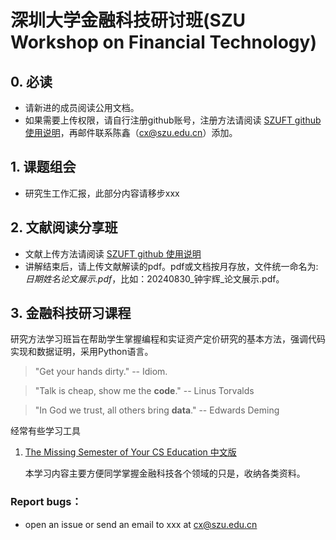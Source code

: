 # 深圳大学金融科技研讨班(SZU Workshop on Financial Technology)

## 0. 必读

- 请新进的成员阅读公用文档。
- 如果需要上传权限，请自行注册github账号，注册方法请阅读 [SZUFT github 使用说明](./1.公用文档_Public/SZUFT_github_使用说明.md)，再邮件联系陈鑫（cx@szu.edu.cn）添加。

## 1. 课题组会

- 研究生工作汇报，此部分内容请移步xxx

## 2. 文献阅读分享班

* 文献上传方法请阅读 [SZUFT github 使用说明](./1.公用文档_Public/SZUFT_github_使用说明.md)
* 讲解结束后，请上传文献解读的pdf。pdf或文档按月存放，文件统一命名为: *日期姓名论文展示.pdf*，比如：20240830_钟宇辉_论文展示.pdf。

## 3. 金融科技研习课程

研究方法学习班旨在帮助学生掌握编程和实证资产定价研究的基本方法，强调代码实现和数据证明，采用Python语言。

> "Get your hands dirty."  -- Idiom.

> "Talk is cheap, show me the **code**."   -- Linus Torvalds

> "In God we trust, all others bring **data**."   -- Edwards Deming

经常有些学习工具
1. [The Missing Semester of Your CS Education 中文版](https://missing-semester-cn.github.io/)

   本学习内容主要方便同学掌握金融科技各个领域的只是，收纳各类资料。


### Report bugs：

* open an issue or send an email to xxx at cx@szu.edu.cn
